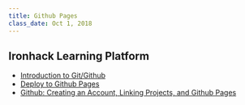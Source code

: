 ```yaml
---
title: Github Pages
class_date: Oct 1, 2018
---
```



Ironhack Learning Platform
---------

- [Introduction to Git/Github](http://learn.ironhack.com/#/learning_unit/5157)
- [Deploy to Github Pages](http://learn.ironhack.com/#/learning_unit/5159)
- [Github: Creating an Account, Linking Projects, and Github Pages](http://learn.ironhack.com/#/learning_unit/5160)

